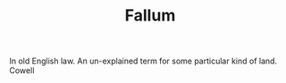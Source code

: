 ---
title: Fallum
letter: F
permalink: "/definitions/bld-fallum.html"
body: In old English law. An un-explained term for some particular kind of land. Cowell
published_at: '2018-07-07'
source: Black's Law Dictionary 2nd Ed (1910)
layout: post
---